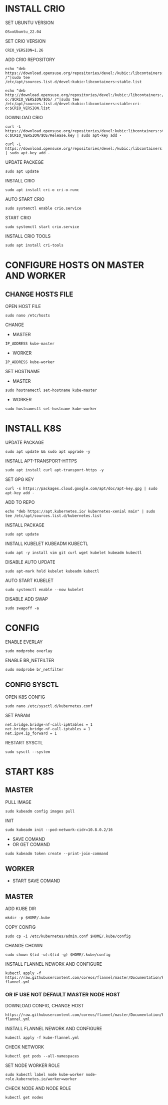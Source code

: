 # INSTALL CRIO
SET UBUNTU VERSION
```
OS=xUbuntu_22.04
```
SET CRIO VERSION
```
CRIO_VERSION=1.26
```
ADD CRIO REPOSITORY 
```
echo "deb https://download.opensuse.org/repositories/devel:/kubic:/libcontainers:/stable/$OS/ /"|sudo tee /etc/apt/sources.list.d/devel:kubic:libcontainers:stable.list
```
```
echo "deb http://download.opensuse.org/repositories/devel:/kubic:/libcontainers:/stable:/cri-o:/$CRIO_VERSION/$OS/ /"|sudo tee /etc/apt/sources.list.d/devel:kubic:libcontainers:stable:cri-o:$CRIO_VERSION.list
```
DOWNLOAD CRIO 
```
curl -L https://download.opensuse.org/repositories/devel:kubic:libcontainers:stable:cri-o:$CRIO_VERSION/$OS/Release.key | sudo apt-key add -
```
```
curl -L https://download.opensuse.org/repositories/devel:/kubic:/libcontainers:/stable/$OS/Release.key | sudo apt-key add -
```
UPDATE PACKEGE 
```
sudo apt update
```
INSTALL CRIO
```
sudo apt install cri-o cri-o-runc
```
AUTO START CRIO
```
sudo systemctl enable crio.service
```
START CRIO
```
sudo systemctl start crio.service
```
INSTALL CRIO TOOLS
```
sudo apt install cri-tools
```
# CONFIGURE HOSTS ON MASTER AND WORKER
## CHANGE HOSTS FILE
OPEN HOST FILE
```
sudo nano /etc/hosts
```
CHANGE 
- MASTER
```
IP_ADDRESS kube-master 
```
- WORKER
```
IP_ADDRESS kube-worker
```
SET HOSTNAME
- MASTER
```
sudo hostnamectl set-hostname kube-master
```
- WORKER
```
sudo hostnamectl set-hostname kube-worker
```
# INSTALL K8S
UPDATE PACKAGE
```
sudo apt update && sudo apt upgrade -y
```
INSTALL APT-TRANSPORT-HTTPS
```
sudo apt install curl apt-transport-https -y
```
SET GPG KEY 
```
curl -s https://packages.cloud.google.com/apt/doc/apt-key.gpg | sudo apt-key add -
```
ADD  TO  REPO
```
echo "deb https://apt.kubernetes.io/ kubernetes-xenial main" | sudo tee /etc/apt/sources.list.d/kubernetes.list
```
INSTALL PACKAGE
```
sudo apt update
```
INSTALL KUBELET KUBEADM KUBECTL
```
sudo apt -y install vim git curl wget kubelet kubeadm kubectl
```
DISABLE AUTO UPDATE 
```
sudo apt-mark hold kubelet kubeadm kubectl
```
AUTO START KUBELET 
```
sudo systemctl enable --now kubelet
```
DISABLE ADD SWAP 
```
sudo swapoff -a
```
# CONFIG 
ENABLE EVERLAY
```
sudo modprobe overlay
```
ENABLE BR_NETFILTER
```
sudo modprobe br_netfilter
```
## CONFIG SYSCTL
OPEN K8S CONFIG
```
sudo nano /etc/sysctl.d/kubernetes.conf
```
SET PARAM
```
net.bridge.bridge-nf-call-ip6tables = 1
net.bridge.bridge-nf-call-iptables = 1
net.ipv4.ip_forward = 1
```
RESTART SYSCTL
```
sudo sysctl --system
```
# START K8S
## MASTER
PULL IMAGE 
```
sudo kubeadm config images pull
```
INIT
```
sudo kubeadm init --pod-network-cidr=10.8.0.2/16
```
- SAVE COMAND
- OR GET COMAND 
```
sudo kubeadm token create --print-join-command
```
## WORKER
- START SAVE COMAND
## MASTER
ADD KUBE DIR
```
mkdir -p $HOME/.kube
```
COPY CONFIG
```
sudo cp -i /etc/kubernetes/admin.conf $HOME/.kube/config
```
CHANGE CHOWN
```
sudo chown $(id -u):$(id -g) $HOME/.kube/config
```
INSTALL FLANNEL NEWORK AND CONFIGURE
```
kubectl apply -f https://raw.githubusercontent.com/coreos/flannel/master/Documentation/kube-flannel.yml
```
### OR IF USE NOT DEFAULT MASTER NODE HOST
DOWNLOAD CONFIG, CHANGE HOST
```
https://raw.githubusercontent.com/coreos/flannel/master/Documentation/kube-flannel.yml
```
INSTALL FLANNEL NEWORK AND CONFIGURE
```
kubectl apply -f kube-flannel.yml
```
CHECK NETWORK 
```
kubectl get pods --all-namespaces
```
SET NODE WORKER ROLE
```
sudo kubectl label node kube-worker node-role.kubernetes.io/worker=worker
```
CHECK NODE AND NODE ROLE
```
kubectl get nodes
```
